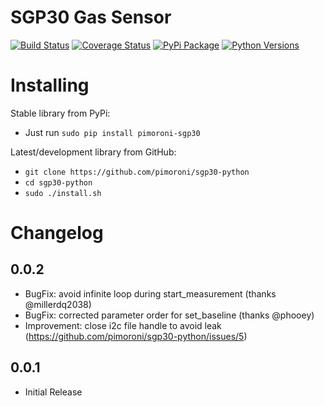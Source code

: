 # SGP30 Gas Sensor

[![Build Status](https://travis-ci.com/pimoroni/sgp30-python.svg?branch=master)](https://travis-ci.com/pimoroni/sgp30-python)
[![Coverage Status](https://coveralls.io/repos/github/pimoroni/sgp30-python/badge.svg?branch=master)](https://coveralls.io/github/pimoroni/sgp30-python?branch=master)
[![PyPi Package](https://img.shields.io/pypi/v/pimoroni-sgp30.svg)](https://pypi.python.org/pypi/pimoroni-sgp30)
[![Python Versions](https://img.shields.io/pypi/pyversions/pimoroni-sgp30.svg)](https://pypi.python.org/pypi/pimoroni-sgp30)

# Installing

Stable library from PyPi:

* Just run `sudo pip install pimoroni-sgp30`

Latest/development library from GitHub:

* `git clone https://github.com/pimoroni/sgp30-python`
* `cd sgp30-python`
* `sudo ./install.sh`


# Changelog
0.0.2
-----

* BugFix: avoid infinite loop during start_measurement (thanks @millerdq2038)
* BugFix: corrected parameter order for set_baseline (thanks @phooey)
* Improvement: close i2c file handle to avoid leak (https://github.com/pimoroni/sgp30-python/issues/5)

0.0.1
-----

* Initial Release
